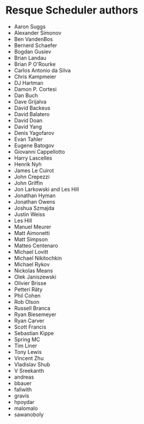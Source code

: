 Resque Scheduler authors
========================

- Aaron Suggs
- Alexander Simonov
- Ben VandenBos
- Bernerd Schaefer
- Bogdan Gusiev
- Brian Landau
- Brian P O'Rourke
- Carlos Antonio da Silva
- Chris Kampmeier
- DJ Hartman
- Damon P. Cortesi
- Dan Buch
- Dave Grijalva
- David Backeus
- David Balatero
- David Doan
- David Yang
- Denis Yagofarov
- Evan Tahler
- Eugene Batogov
- Giovanni Cappellotto
- Harry Lascelles
- Henrik Nyh
- James Le Cuirot
- John Crepezzi
- John Griffin
- Jon Larkowski and Les Hill
- Jonathan Hyman
- Jonathan Owens
- Joshua Szmajda
- Justin Weiss
- Les Hill
- Manuel Meurer
- Matt Aimonetti
- Matt Simpson
- Matteo Centenaro
- Michael Lovitt
- Michael Nikitochkin
- Michael Rykov
- Nickolas Means
- Olek Janiszewski
- Olivier Brisse
- Petteri Räty
- Phil Cohen
- Rob Olson
- Russell Branca
- Ryan Biesemeyer
- Ryan Carver
- Scott Francis
- Sebastian Kippe
- Spring MC
- Tim Liner
- Tony Lewis
- Vincent Zhu
- Vladislav Shub
- V Sreekanth
- andreas
- bbauer
- fallwith
- gravis
- hpoydar
- malomalo
- sawanoboly
